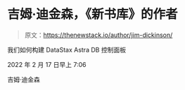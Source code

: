 # 吉姆·迪金森，《新书库》的作者

> 原文：<https://thenewstack.io/author/jim-dickinson/>

我们如何构建 DataStax Astra DB 控制面板

2022 年 2 月 17 日早上 7:06

吉姆·迪金森